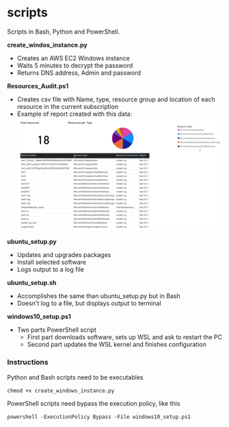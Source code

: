 # scripts
Scripts in Bash, Python and PowerShell.

**create_windos_instance.py**
* Creates an AWS EC2 Windows instance
* Waits 5 minutes to decrypt the password
* Returns DNS address, Admin and password

**Resources_Audit.ps1**
* Creates csv file with Name, type, resource group and location of each resource in the current subscription 
* Example of report created with this data:
![Report](https://raw.githubusercontent.com/gorj3/automation/main/readme_img/Resources_Audit_Report.PNG)


**ubuntu_setup.py**
* Updates and upgrades packages
* Install selected software
* Logs output to a log file

**ubuntu_setup.sh**
* Accomplishes the same than ubuntu_setup.py but in Bash
* Doesn't log to a file, but displays output to terminal

**windows10_setup.ps1**
- Two parts PowerShell script
  - First part downloads software, sets up WSL and ask to restart the PC
  - Second part updates the WSL kernel and finishes configuration

### Instructions
Python and Bash scripts need to be executables
```
chmod +x create_windows_instance.py
```
PowerShell scripts need bypass the execution policy, like this
```
powershell -ExecutionPolicy Bypass -File windows10_setup.ps1
```
